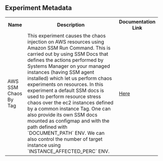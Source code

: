 ## Experiment Metadata

<table>
<tr>
<th> Name </th>
<th> Description </th>
<th> Documentation Link </th>
</tr>
<tr>
 <td> AWS SSM Chaos By Tag </td>
 <td> This experiment causes the chaos injection on AWS resources using Amazon SSM Run Command. This is carried out by using SSM Docs that defines the actions performed by Systems Manager on your managed instances (having SSM agent installed) which let us perform chaos experiments on resources. In this experiment a default SSM docs is used to perform resource stress chaos over the ec2 instances defined by a common instance Tag. One can also provide its own SSM docs mounted as configmap and with the path defined with `DOCUMENT_PATH` ENV. We can also control the number of target instance using `INSTANCE_AFFECTED_PERC` ENV.</td>
 <td> <a href="https://litmuschaos.github.io/litmus/experiments/categories/aws-ssm/aws-ssm-chaos-by-tag/"> Here </a> </td>
</tr>
</table>
